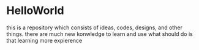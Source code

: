 # HelloWorld
this is a repository which consists of ideas, codes, designs, and other things. 
there are much new konwledge to learn and use
what should do is that learning more expierence
